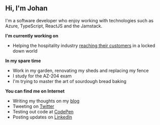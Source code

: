 ## Hi, I'm Johan

I'm a software developer who enjoy working with technologies such as Azure, TypeScript, ReactJS and the Jamstack. 

**I'm currently working on**
- Helping the hospitality industry [reaching their customers](https://www.iris.net/) in a locked down world

**In my spare time**
- Work in my garden, renovating my sheds and replacing my fence
- I study for the AZ-204 exam
- I'm trying to master the art of sourdough bread baking

**You can find me on Internet**
- Writing my thoughts on my [blog](https://www.johanohlin.com)
- Tweeting on [Twitter](https://twitter.com/OhlinJohan)
- Testing out code at [CodePen](https://codepen.io/johanohlin)
- Posting updates on [LinkedIn](https://www.linkedin.com/in/johanohlin/)

<!--
**JohanOhlin/JohanOhlin** is a ✨ _special_ ✨ repository because its `README.md` (this file) appears on your GitHub profile.

Here are some ideas to get you started:

- 🔭 I’m currently working on helping 
- 🌱 I’m currently studying for the AZ-204 exam
- 👯 I’m looking to collaborate on ...
- 🤔 I’m looking for help with ...
- 💬 Ask me about ...
- 📫 How to reach me: ...
- 😄 Pronouns: ...
- ⚡ Fun fact: ...
-->
